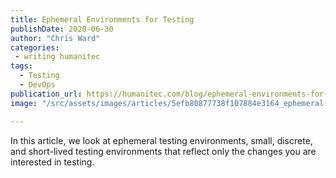 ```yaml
---
title: Ephemeral Environments for Testing
publishDate: 2020-06-30
author: "Chris Ward"
categories:
 - writing humanitec
tags:
  - Testing
  - DevOps
publication_url: https://humanitec.com/blog/ephemeral-environments-for-testing
image: "/src/assets/images/articles/5efb80877738f107884e3164_ephemeral-environments-for-testing-humanitec.png"

---
```

In this article, we look at ephemeral testing environments, small, discrete, and short-lived testing environments that reflect only the changes you are interested in testing.